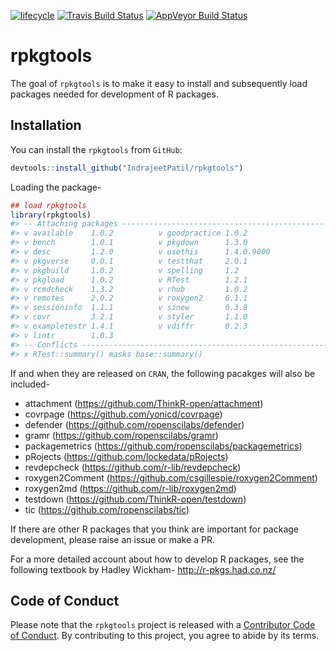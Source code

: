 
<!-- README.md is generated from README.Rmd. Please edit that file -->

[![lifecycle](https://img.shields.io/badge/lifecycle-experimental-orange.svg)](https://www.tidyverse.org/lifecycle/#experimental)
[![Travis Build
Status](https://travis-ci.org/IndrajeetPatil/rpkgtools.svg?branch=master)](https://travis-ci.org/IndrajeetPatil/rpkgtools)
[![AppVeyor Build
Status](https://ci.appveyor.com/api/projects/status/github/IndrajeetPatil/rpkgtools?branch=master&svg=true)](https://ci.appveyor.com/project/IndrajeetPatil/rpkgtools)

# rpkgtools

The goal of `rpkgtools` is to make it easy to install and subsequently
load packages needed for development of R packages.

## Installation

You can install the `rpkgtools` from `GitHub`:

``` r
devtools::install_github("IndrajeetPatil/rpkgtools")
```

Loading the package-

``` r
## load rpkgtools
library(rpkgtools)
#> -- Attaching packages --------------------------------------------------------------------------------- rpkgtools 0.0.0.9000 --
#> v available    1.0.2          v goodpractice 1.0.2     
#> v bench        1.0.1          v pkgdown      1.3.0     
#> v desc         1.2.0          v usethis      1.4.0.9000
#> v pkgverse     0.0.1          v testthat     2.0.1     
#> v pkgbuild     1.0.2          v spelling     1.2       
#> v pkgload      1.0.2          v RTest        1.2.1     
#> v rcmdcheck    1.3.2          v rhub         1.0.2     
#> v remotes      2.0.2          v roxygen2     6.1.1     
#> v sessioninfo  1.1.1          v sinew        0.3.8     
#> v covr         3.2.1          v styler       1.1.0     
#> v exampletestr 1.4.1          v vdiffr       0.2.3     
#> v lintr        1.0.3
#> -- Conflicts ----------------------------------------------------------------------------------------- rpkgtools_conflicts() --
#> x RTest::summary() masks base::summary()
```

If and when they are released on `CRAN`, the following pacakges will
also be included-

  - attachment (<https://github.com/ThinkR-open/attachment>)
  - covrpage (<https://github.com/yonicd/covrpage>)
  - defender (<https://github.com/ropenscilabs/defender>)
  - gramr (<https://github.com/ropenscilabs/gramr>)
  - packagemetrics (<https://github.com/ropenscilabs/packagemetrics>)
  - pRojects (<https://github.com/lockedata/pRojects>)
  - revdepcheck (<https://github.com/r-lib/revdepcheck>)
  - roxygen2Comment (<https://github.com/csgillespie/roxygen2Comment>)
  - roxygen2md (<https://github.com/r-lib/roxygen2md>)
  - testdown (<https://github.com/ThinkR-open/testdown>)
  - tic (<https://github.com/ropenscilabs/tic>)

If there are other R packages that you think are important for package
development, please raise an issue or make a PR.

For a more detailed account about how to develop R packages, see the
following textbook by Hadley Wickham- <http://r-pkgs.had.co.nz/>

## Code of Conduct

Please note that the `rpkgtools` project is released with a [Contributor
Code of Conduct](CODE_OF_CONDUCT.md). By contributing to this project,
you agree to abide by its terms.

